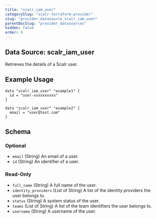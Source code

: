 ```yaml
---
title: "scalr_iam_user"
categorySlug: "scalr-terraform-provider"
slug: "provider_datasource_scalr_iam_user"
parentDocSlug: "provider_datasources"
hidden: false
order: 9
---
```

## Data Source: scalr_iam_user

Retrieves the details of a Scalr user.

## Example Usage

```hcl
data "scalr_iam_user" "example1" {
  id = "user-xxxxxxxxxx"
}

data "scalr_iam_user" "example2" {
  email = "user@test.com"
}
```

<!-- schema generated by tfplugindocs -->
## Schema

### Optional

- `email` (String) An email of a user.
- `id` (String) An identifier of a user.

### Read-Only

- `full_name` (String) A full name of the user.
- `identity_providers` (List of String) A list of the identity providers the user belongs to.
- `status` (String) A system status of the user.
- `teams` (List of String) A list of the team identifiers the user belongs to.
- `username` (String) A username of the user.
